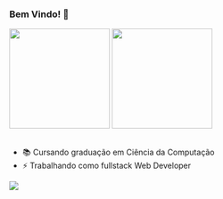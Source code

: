 ### Bem Vindo! 👋

<div>
  <img height="180em" src="https://github-readme-stats.vercel.app/api?username=GratzJulia&show_icons=true&hide=issues&include_all_commits=true&count_private=true&theme=highcontrast&locale=pt-br"/>
  <img height="180em" src="https://github-readme-stats.vercel.app/api/top-langs/?username=GratzJulia&layout=compact&langs_count=7&theme=highcontrast&locale=pt-br"/>
</div>

##

- 📚 Cursando graduação em Ciência da Computação
- ⚡ Trabalhando como fullstack Web Developer

<a href="https://www.linkedin.com/in/julia-maria-gratz-a158b412a" target="_blank"> <img src="https://img.shields.io/badge/LinkedIn-0077B5?style=for-the-badge&logo=linkedin&logoColor=white" > </a>
